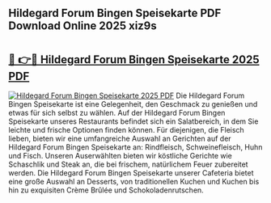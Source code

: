## Hildegard Forum Bingen Speisekarte PDF Download Online 2025 xiz9s

# <h2><a href="http://gcdhwx.nevu.top/?p=Hildegard+Forum+Bingen+Speisekarte">🔗 👉🔴 Hildegard Forum Bingen Speisekarte 2025 PDF</a></h2>

[![Hildegard Forum Bingen Speisekarte 2025 PDF](https://i.imgur.com/dBaPXMq.png)](http://gcdhwx.nevu.top/?p=Hildegard+Forum+Bingen+Speisekarte)
Die Hildegard Forum Bingen Speisekarte ist eine Gelegenheit, den Geschmack zu genießen und etwas für sich selbst zu wählen. Auf der Hildegard Forum Bingen Speisekarte unseres Restaurants befindet sich ein Salatbereich, in dem Sie leichte und frische Optionen finden können. Für diejenigen, die Fleisch lieben, bieten wir eine umfangreiche Auswahl an Gerichten auf der Hildegard Forum Bingen Speisekarte an: Rindfleisch, Schweinefleisch, Huhn und Fisch. Unseren Auserwählten bieten wir köstliche Gerichte wie Schaschlik und Steak an, die bei frischem, natürlichem Feuer zubereitet werden. Die Hildegard Forum Bingen Speisekarte unserer Cafeteria bietet eine große Auswahl an Desserts, von traditionellen Kuchen und Kuchen bis hin zu exquisiten Crème Brûlée und Schokoladenrutschen.
